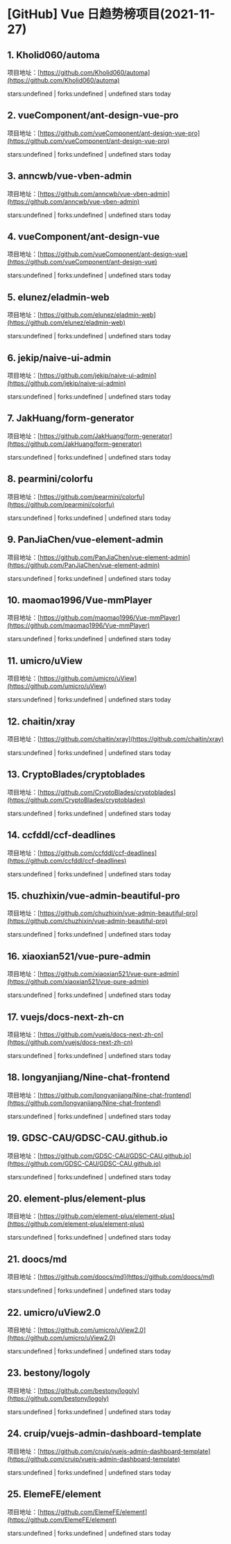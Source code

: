 # [GitHub] Vue 日趋势榜项目(2021-11-27)

## 1. Kholid060/automa 

项目地址：[https://github.com/Kholid060/automa](https://github.com/Kholid060/automa)

stars:undefined | forks:undefined | undefined stars today 



## 2. vueComponent/ant-design-vue-pro 

项目地址：[https://github.com/vueComponent/ant-design-vue-pro](https://github.com/vueComponent/ant-design-vue-pro)

stars:undefined | forks:undefined | undefined stars today 



## 3. anncwb/vue-vben-admin 

项目地址：[https://github.com/anncwb/vue-vben-admin](https://github.com/anncwb/vue-vben-admin)

stars:undefined | forks:undefined | undefined stars today 



## 4. vueComponent/ant-design-vue 

项目地址：[https://github.com/vueComponent/ant-design-vue](https://github.com/vueComponent/ant-design-vue)

stars:undefined | forks:undefined | undefined stars today 



## 5. elunez/eladmin-web 

项目地址：[https://github.com/elunez/eladmin-web](https://github.com/elunez/eladmin-web)

stars:undefined | forks:undefined | undefined stars today 



## 6. jekip/naive-ui-admin 

项目地址：[https://github.com/jekip/naive-ui-admin](https://github.com/jekip/naive-ui-admin)

stars:undefined | forks:undefined | undefined stars today 



## 7. JakHuang/form-generator 

项目地址：[https://github.com/JakHuang/form-generator](https://github.com/JakHuang/form-generator)

stars:undefined | forks:undefined | undefined stars today 



## 8. pearmini/colorfu 

项目地址：[https://github.com/pearmini/colorfu](https://github.com/pearmini/colorfu)

stars:undefined | forks:undefined | undefined stars today 



## 9. PanJiaChen/vue-element-admin 

项目地址：[https://github.com/PanJiaChen/vue-element-admin](https://github.com/PanJiaChen/vue-element-admin)

stars:undefined | forks:undefined | undefined stars today 



## 10. maomao1996/Vue-mmPlayer 

项目地址：[https://github.com/maomao1996/Vue-mmPlayer](https://github.com/maomao1996/Vue-mmPlayer)

stars:undefined | forks:undefined | undefined stars today 



## 11. umicro/uView 

项目地址：[https://github.com/umicro/uView](https://github.com/umicro/uView)

stars:undefined | forks:undefined | undefined stars today 



## 12. chaitin/xray 

项目地址：[https://github.com/chaitin/xray](https://github.com/chaitin/xray)

stars:undefined | forks:undefined | undefined stars today 



## 13. CryptoBlades/cryptoblades 

项目地址：[https://github.com/CryptoBlades/cryptoblades](https://github.com/CryptoBlades/cryptoblades)

stars:undefined | forks:undefined | undefined stars today 



## 14. ccfddl/ccf-deadlines 

项目地址：[https://github.com/ccfddl/ccf-deadlines](https://github.com/ccfddl/ccf-deadlines)

stars:undefined | forks:undefined | undefined stars today 



## 15. chuzhixin/vue-admin-beautiful-pro 

项目地址：[https://github.com/chuzhixin/vue-admin-beautiful-pro](https://github.com/chuzhixin/vue-admin-beautiful-pro)

stars:undefined | forks:undefined | undefined stars today 



## 16. xiaoxian521/vue-pure-admin 

项目地址：[https://github.com/xiaoxian521/vue-pure-admin](https://github.com/xiaoxian521/vue-pure-admin)

stars:undefined | forks:undefined | undefined stars today 



## 17. vuejs/docs-next-zh-cn 

项目地址：[https://github.com/vuejs/docs-next-zh-cn](https://github.com/vuejs/docs-next-zh-cn)

stars:undefined | forks:undefined | undefined stars today 



## 18. longyanjiang/Nine-chat-frontend 

项目地址：[https://github.com/longyanjiang/Nine-chat-frontend](https://github.com/longyanjiang/Nine-chat-frontend)

stars:undefined | forks:undefined | undefined stars today 



## 19. GDSC-CAU/GDSC-CAU.github.io 

项目地址：[https://github.com/GDSC-CAU/GDSC-CAU.github.io](https://github.com/GDSC-CAU/GDSC-CAU.github.io)

stars:undefined | forks:undefined | undefined stars today 



## 20. element-plus/element-plus 

项目地址：[https://github.com/element-plus/element-plus](https://github.com/element-plus/element-plus)

stars:undefined | forks:undefined | undefined stars today 



## 21. doocs/md 

项目地址：[https://github.com/doocs/md](https://github.com/doocs/md)

stars:undefined | forks:undefined | undefined stars today 



## 22. umicro/uView2.0 

项目地址：[https://github.com/umicro/uView2.0](https://github.com/umicro/uView2.0)

stars:undefined | forks:undefined | undefined stars today 



## 23. bestony/logoly 

项目地址：[https://github.com/bestony/logoly](https://github.com/bestony/logoly)

stars:undefined | forks:undefined | undefined stars today 



## 24. cruip/vuejs-admin-dashboard-template 

项目地址：[https://github.com/cruip/vuejs-admin-dashboard-template](https://github.com/cruip/vuejs-admin-dashboard-template)

stars:undefined | forks:undefined | undefined stars today 



## 25. ElemeFE/element 

项目地址：[https://github.com/ElemeFE/element](https://github.com/ElemeFE/element)

stars:undefined | forks:undefined | undefined stars today 



